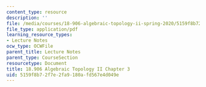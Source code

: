 ```yaml
---
content_type: resource
description: ''
file: /media/courses/18-906-algebraic-topology-ii-spring-2020/5159f8b72f7e2fa9180afd567e4d049e_MIT18_906S20_ch3.pdf
file_type: application/pdf
learning_resource_types:
- Lecture Notes
ocw_type: OCWFile
parent_title: Lecture Notes
parent_type: CourseSection
resourcetype: Document
title: 18.906 Algebraic Topology II Chapter 3
uid: 5159f8b7-2f7e-2fa9-180a-fd567e4d049e
---
```

